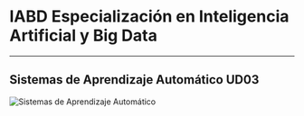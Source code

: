 # IABD Especialización en Inteligencia Artificial y Big Data
---
## Sistemas de Aprendizaje Automático UD03

![Sistemas de Aprendizaje Automático](./SAA%20UD03%20Portada.png "Redes neuonales y Deep Learning") 